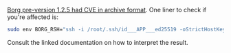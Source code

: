 [Borg pre-version 1.2.5 had CVE in archive format](https://github.com/borgbackup/borg/blob/1.2.8/docs/changes.rst#pre-125-archives-spoofing-vulnerability-cve-2023-36811). One liner to check if you're affected is:

```sh
sudo env BORG_RSH="ssh -i /root/.ssh/id___APP___ed25519 -oStrictHostKeyChecking=yes " BORG_PASSPHRASE="$(sudo yunohost app setting __APP__ passphrase)" BORG_RELOCATED_REPO_ACCESS_IS_OK=yes BORG_REPO="$(sudo yunohost app setting __APP__ repository)" __INSTALL_DIR__/venv/bin/borg upgrade --show-rc --check-tam $BORG_REPO
```

Consult the linked documentation on how to interpret the result.
